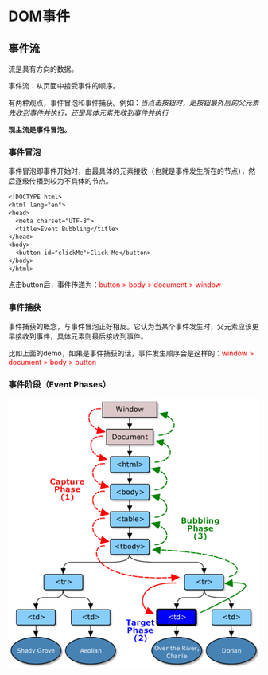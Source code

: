 # DOM事件



## 事件流



流是具有方向的数据。

事件流：从页面中接受事件的顺序。

有两种观点，事件冒泡和事件捕获。例如：*当点击按钮时，是按钮最外层的父元素先收到事件并执行，还是具体元素先收到事件并执行*

**现主流是事件冒泡。**



### 事件冒泡

事件冒泡即事件开始时，由最具体的元素接收（也就是事件发生所在的节点），然后逐级传播到较为不具体的节点。

```
<!DOCTYPE html>
<html lang="en">
<head>
  <meta charset="UTF-8">
  <title>Event Bubbling</title>
</head>
<body>
  <button id="clickMe">Click Me</button>
</body>
</html>
```

点击button后，事件传递为：<span style='color:red'>button > body > document > window</span>

### 事件捕获

事件捕获的概念，与事件冒泡正好相反。它认为当某个事件发生时，父元素应该更早接收到事件，具体元素则最后接收到事件。

比如上面的demo，如果是事件捕获的话，事件发生顺序会是这样的：<span style='color:red'>window > document > body > button</span>



### 事件阶段（Event Phases）

![event_phases](docs/study/frontend/dom/event_phases.png)